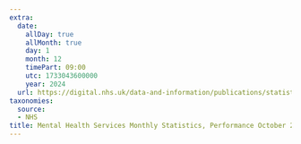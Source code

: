 ```yaml
---
extra:
  date:
    allDay: true
    allMonth: true
    day: 1
    month: 12
    timePart: 09:00
    utc: 1733043600000
    year: 2024
  url: https://digital.nhs.uk/data-and-information/publications/statistical/mental-health-services-monthly-statistics/performance-october-2024
taxonomies:
  source:
  - NHS
title: Mental Health Services Monthly Statistics, Performance October 2024
---
```

